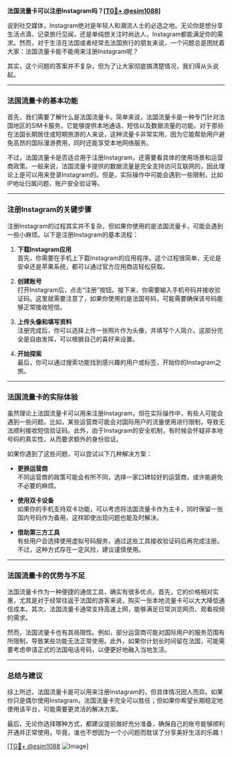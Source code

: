**法国流量卡可以注册Instagram吗？[[TG💪+ @esim1088](https://t.me/s/esim1088)]**

说到社交媒体，Instagram绝对是年轻人和潮流人士的必选之地。无论你是想分享生活点滴、记录旅行见闻，还是单纯想关注时尚达人，Instagram都能满足你的需求。然而，对于生活在法国或者经常去法国旅行的朋友来说，一个问题总是困扰着大家：法国流量卡能不能用来注册Instagram呢？

其实，这个问题的答案并不复杂，但为了让大家彻底搞清楚情况，我们得从头说起。

---

### 法国流量卡的基本功能

首先，我们需要了解什么是法国流量卡。简单来说，法国流量卡是一种专门针对法国地区的SIM卡服务，它能够提供本地通话、短信以及数据流量的功能。对于那些在法国长期居住或短期旅游的人来说，这种流量卡非常实用，因为它能帮助用户避免高昂的国际漫游费用，同时还能享受本地网络服务。

不过，法国流量卡是否适合用于注册Instagram，还需要看具体的使用场景和运营商政策。一般来说，法国流量卡提供的数据流量是完全支持访问互联网的，因此理论上是可以用来登录Instagram的。但是，实际操作中可能会遇到一些限制，比如IP地址归属问题、账户安全验证等。

---

### 注册Instagram的关键步骤

注册Instagram的过程其实并不复杂，但如果你使用的是法国流量卡，可能会遇到一些小麻烦。以下是注册Instagram的基本流程：

1. **下载Instagram应用**  
   首先，你需要在手机上下载Instagram的应用程序。这个过程很简单，无论是安卓还是苹果系统，都可以通过官方应用商店轻松获取。

2. **创建账号**  
   打开Instagram后，点击“注册”按钮。接下来，你需要输入手机号码并接收验证码。这里就需要注意了，如果你使用的是法国号码，可能需要确保该号码能够正常接收短信。

3. **上传头像和填写资料**  
   注册完成后，你可以选择上传一张照片作为头像，并填写个人简介。这部分完全是自由发挥，可以根据自己的喜好来设置。

4. **开始探索**  
   最后，你可以通过搜索功能找到感兴趣的用户或标签，开始你的Instagram之旅。

---

### 法国流量卡的实际体验

虽然理论上法国流量卡可以用来注册Instagram，但在实际操作中，有些人可能会遇到一些问题。比如，某些运营商可能会对国际用户的流量使用进行限制，导致无法顺利接收短信验证码。此外，由于Instagram的安全机制，有时候会怀疑非本地号码的真实性，从而要求额外的身份验证。

如果你遇到了这些问题，可以尝试以下几种解决方案：

- **更换运营商**  
  不同运营商的政策可能会有所不同，选择一家口碑较好的运营商，或许能避免不必要的麻烦。
  
- **使用双卡设备**  
  如果你的手机支持双卡功能，可以考虑将法国流量卡作为主卡，同时保留一张国内号码作为备用，这样即使出现问题也能及时解决。

- **借助第三方工具**  
  有些用户会选择使用虚拟号码服务，通过这些工具接收验证码后再完成注册。不过，这种方式存在一定风险，建议谨慎使用。

---

### 法国流量卡的优势与不足

法国流量卡作为一种便捷的通信工具，确实有很多优点。首先，它的价格相对实惠，尤其是对于经常往返于法国的游客来说，购买一张本地流量卡可以大大降低通信成本。其次，法国流量卡通常支持高速上网，能够满足日常浏览网页、观看视频的需求。

然而，法国流量卡也有其局限性。例如，部分运营商可能对国际用户的服务范围有所限制，导致某些功能无法正常使用。此外，如果你计划长时间留在法国，可能需要考虑申请正式的法国电话号码，以便更好地融入当地生活。

---

### 总结与建议

综上所述，法国流量卡是可以用来注册Instagram的，但具体情况因人而异。如果你只是偶尔使用Instagram，法国流量卡完全可以胜任；但如果你希望长期稳定地使用该平台，可能需要更灵活的解决方案。

最后，无论你选择哪种方式，都建议提前做好充分准备，确保自己的账号能够顺利开通并正常使用。毕竟，谁也不想因为一个小问题而耽误了分享美好生活的乐趣！

[[TG💪+ @esim1088](https://t.me/s/esim1088) ![Image](https://i.postimg.cc/4NQfJmqS/Snipaste-2025-05-13-00-14-12.png)]